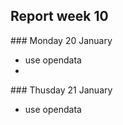 ## Report week 10 

### Monday 20 January 
- use opendata
- 

### Thusday 21 January 
- use opendata
